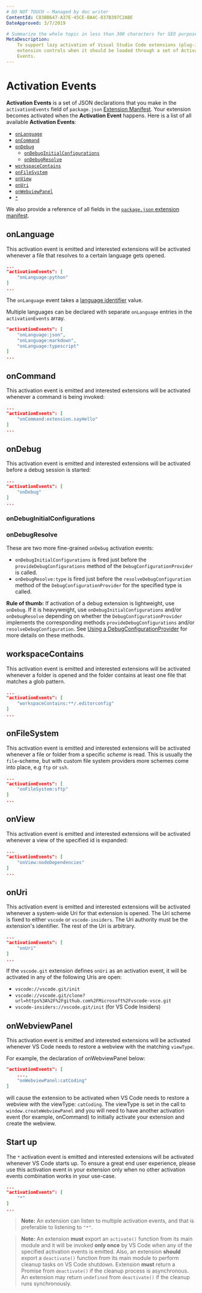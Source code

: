 ```yaml
---
# DO NOT TOUCH — Managed by doc writer
ContentId: C83BB647-A37E-45CE-BA4C-837B397C2ABE
DateApproved: 3/7/2019

# Summarize the whole topic in less than 300 characters for SEO purpose
MetaDescription:
    To support lazy activation of Visual Studio Code extensions (plug-ins), your
    extension controls when it should be loaded through a set of Activation
    Events.
---
```


# Activation Events

**Activation Events** is a set of JSON declarations that you make in the
`activationEvents` field of `package.json`
[Extension Manifest](/api/references/extension-manifest). Your extension becomes
activated when the **Activation Event** happens. Here is a list of all available
**Activation Events**:

-   [`onLanguage`](/api/references/activation-events#onLanguage)
-   [`onCommand`](/api/references/activation-events#onCommand)
-   [`onDebug`](/api/references/activation-events#onDebug)
    -   [`onDebugInitialConfigurations`](/api/references/activation-events#onDebugInitialConfigurations)
    -   [`onDebugResolve`](/api/references/activation-events#onDebugResolve)
-   [`workspaceContains`](/api/references/activation-events#workspaceContains)
-   [`onFileSystem`](/api/references/activation-events#onFileSystem)
-   [`onView`](/api/references/activation-events#onView)
-   [`onUri`](/api/references/activation-events#onUri)
-   [`onWebviewPanel`](/api/references/activation-events#onWebviewPanel)
-   [`*`](/api/references/activation-events#Start-up)

We also provide a reference of all fields in the
[`package.json` extension manifest](/api/references/extension-manifest).

## onLanguage

This activation event is emitted and interested extensions will be activated
whenever a file that resolves to a certain language gets opened.

```json
...
"activationEvents": [
    "onLanguage:python"
]
...
```

The `onLanguage` event takes a
[language identifier](/docs/languages/identifiers) value.

Multiple languages can be declared with separate `onLanguage` entries in the
`activationEvents` array.

```json
"activationEvents": [
    "onLanguage:json",
    "onLanguage:markdown",
    "onLanguage:typescript"
]
...
```

## onCommand

This activation event is emitted and interested extensions will be activated
whenever a command is being invoked:

```json
...
"activationEvents": [
    "onCommand:extension.sayHello"
]
...
```

## onDebug

This activation event is emitted and interested extensions will be activated
before a debug session is started:

```json
...
"activationEvents": [
    "onDebug"
]
...
```

### onDebugInitialConfigurations

### onDebugResolve

These are two more fine-grained `onDebug` activation events:

-   `onDebugInitialConfigurations` is fired just before the
    `provideDebugConfigurations` method of the `DebugConfigurationProvider` is
    called.
-   `onDebugResolve:type` is fired just before the `resolveDebugConfiguration`
    method of the `DebugConfigurationProvider` for the specified type is called.

**Rule of thumb:** If activation of a debug extension is lightweight, use
`onDebug`. If it is heavyweight, use `onDebugInitialConfigurations` and/or
`onDebugResolve` depending on whether the `DebugConfigurationProvider`
implements the corresponding methods `provideDebugConfigurations` and/or
`resolveDebugConfiguration`. See
[Using a DebugConfigurationProvider](/api/extension-guides/debugger-extension#using-a-debugconfigurationprovider)
for more details on these methods.

## workspaceContains

This activation event is emitted and interested extensions will be activated
whenever a folder is opened and the folder contains at least one file that
matches a glob pattern.

```json
...
"activationEvents": [
    "workspaceContains:**/.editorconfig"
]
...
```

## onFileSystem

This activation event is emitted and interested extensions will be activated
whenever a file or folder from a specific _scheme_ is read. This is usually the
`file`-scheme, but with custom file system providers more schemes come into
place, e.g `ftp` or `ssh`.

```json
...
"activationEvents": [
    "onFileSystem:sftp"
]
...
```

## onView

This activation event is emitted and interested extensions will be activated
whenever a view of the specified id is expanded:

```json
...
"activationEvents": [
    "onView:nodeDependencies"
]
...
```

## onUri

This activation event is emitted and interested extensions will be activated
whenever a system-wide Uri for that extension is opened. The Uri scheme is fixed
to either `vscode` or `vscode-insiders`. The Uri authority must be the
extension's identifier. The rest of the Uri is arbitrary.

```json
...
"activationEvents": [
    "onUri"
]
...
```

If the `vscode.git` extension defines `onUri` as an activation event, it will be
activated in any of the following Uris are open:

-   `vscode://vscode.git/init`
-   `vscode://vscode.git/clone?url=https%3A%2F%2Fgithub.com%2FMicrosoft%2Fvscode-vsce.git`
-   `vscode-insiders://vscode.git/init` (for VS Code Insiders)

## onWebviewPanel

This activation event is emitted and interested extensions will be activated
whenever VS Code needs to restore a webview with the matching `viewType`.

For example, the declaration of onWebviewPanel below:

```json
"activationEvents": [
    ...,
    "onWebviewPanel:catCoding"
]
```

will cause the extension to be activated when VS Code needs to restore a webview
with the viewType: `catCoding`. The viewType is set in the call to
`window.createWebviewPanel` and you will need to have another activation event
(for example, onCommand) to initially activate your extension and create the
webview.

## Start up

The `*` activation event is emitted and interested extensions will be activated
whenever VS Code starts up. To ensure a great end user experience, please use
this activation event in your extension only when no other activation events
combination works in your use-case.

```json
...
"activationEvents": [
    "*"
]
...
```

> **Note:** An extension can listen to multiple activation events, and that is
> preferable to listening to `"*"`.

> **Note:** An extension **must** export an `activate()` function from its main
> module and it will be invoked **only once** by VS Code when any of the
> specified activation events is emitted. Also, an extension **should** export a
> `deactivate()` function from its main module to perform cleanup tasks on VS
> Code shutdown. Extension **must** return a Promise from `deactivate()` if the
> cleanup process is asynchronous. An extension may return `undefined` from
> `deactivate()` if the cleanup runs synchronously.
